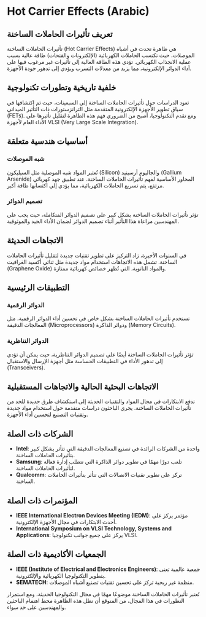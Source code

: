 # Hot Carrier Effects (Arabic)

## تعريف تأثيرات الحاملات الساخنة

تأثيرات الحاملات الساخنة (Hot Carrier Effects) هي ظاهرة تحدث في أشباه الموصلات، حيث تكتسب الحاملات الكهربائية (الإلكترونات والفتحات) طاقة عالية بسبب عملية الانجذاب الكهربائي. تؤدي هذه الطاقة العالية إلى تأثيرات غير مرغوب فيها على أداء الدوائر الإلكترونية، مما يزيد من معدلات التسرب ويؤدي إلى تدهور جودة الأجهزة.

## خلفية تاريخية وتطورات تكنولوجية

تعود الدراسات حول تأثيرات الحاملات الساخنة إلى السبعينات، حيث تم اكتشافها في سياق تطوير الأجهزة الإلكترونية المتقدمة مثل الترانزستورات ذات التأثير الميداني (FETs). ومع تقدم التكنولوجيا، أصبح من الضروري فهم هذه الظاهرة لتقليل تأثيرها على الأداء العام لأجهزة VLSI (Very Large Scale Integration).

## أساسيات هندسية متعلقة

### شبه الموصلات

تُعتبر المواد شبه الموصلية مثل السيليكون (Silicon) والجاليوم أرسينيد (Gallium Arsenide) المحاور الأساسية لفهم تأثيرات الحاملات الساخنة. عند تطبيق جهد كهربائي مرتفع، يتم تسريع الحاملات الكهربائية، مما يؤدي إلى اكتسابها طاقة أكبر.

### تصميم الدوائر

تؤثر تأثيرات الحاملات الساخنة بشكل كبير على تصميم الدوائر المتكاملة، حيث يجب على المهندسين مراعاة هذا التأثير أثناء تصميم الدوائر لضمان الأداء الجيد والموثوقية.

## الاتجاهات الحديثة

في السنوات الأخيرة، زاد التركيز على تطوير تقنيات جديدة لتقليل تأثيرات الحاملات الساخنة. تشمل هذه الاتجاهات استخدام مواد جديدة مثل ثنائي أكسيد الغرافيت (Graphene Oxide) والمواد النانوية، التي تُظهر خصائص كهربائية ممتازة.

## التطبيقات الرئيسية

### الدوائر الرقمية

تستخدم تأثيرات الحاملات الساخنة بشكل خاص في تحسين أداء الدوائر الرقمية، مثل المعالجات الدقيقة (Microprocessors) ودوائر الذاكرة (Memory Circuits).

### الدوائر التناظرية

تؤثر تأثيرات الحاملات الساخنة أيضًا على تصميم الدوائر التناظرية، حيث يمكن أن تؤدي إلى تدهور الأداء في التطبيقات الحساسة مثل أجهزة الإرسال والاستقبال (Transceivers).

## الاتجاهات البحثية الحالية والاتجاهات المستقبلية

تدفع الابتكارات في مجال المواد والتقنيات الحديثة إلى استكشاف طرق جديدة للحد من تأثيرات الحاملات الساخنة. يجري الباحثون دراسات متقدمة حول استخدام مواد جديدة وتقنيات التصنيع لتحسين أداء الأجهزة.

## الشركات ذات الصلة

- **Intel**: واحدة من الشركات الرائدة في تصنيع المعالجات الدقيقة التي تتأثر بشكل كبير بتأثيرات الحاملات الساخنة.
- **Samsung**: تلعب دورًا مهمًا في تطوير دوائر الذاكرة التي تتطلب إدارة فعالة لتأثيرات الحاملات الساخنة.
- **Qualcomm**: تركز على تطوير تقنيات الاتصالات التي تتأثر بتأثيرات الحاملات الساخنة.

## المؤتمرات ذات الصلة

- **IEEE International Electron Devices Meeting (IEDM)**: مؤتمر يركز على أحدث الابتكارات في مجال الأجهزة الإلكترونية.
- **International Symposium on VLSI Technology, Systems and Applications**: يركز على جميع جوانب تكنولوجيا VLSI.

## الجمعيات الأكاديمية ذات الصلة

- **IEEE (Institute of Electrical and Electronics Engineers)**: جمعية عالمية تعنى بتطوير التكنولوجيا الكهربائية والإلكترونية.
- **SEMATECH**: منظمة غير ربحية تركز على تحسين تقنيات تصنيع أشباه الموصلات.

تُعتبر تأثيرات الحاملات الساخنة موضوعًا مهمًا في مجال التكنولوجيا الحديثة، ومع استمرار التطورات في هذا المجال، من المتوقع أن تظل هذه الظاهرة محط اهتمام الباحثين والمهندسين على حد سواء.
